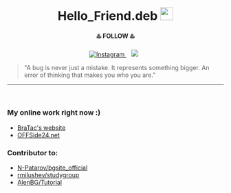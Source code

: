 <!-- ![](https://img.shields.io/badge/OS-Linux-informational?style=flat&logo=<LOGO_NAME>&logoColor=white&color=2bbc8a)
![](https://img.shields.io/badge/Editor-Atom-informational?style=flat&logo=<LOGO_NAME>&logoColor=white&color=2bbc8a)
![](https://img.shields.io/badge/Code-Ruby-informational?style=flat&logo=<LOGO_NAME>&logoColor=white&color=2bbc8a)
![](https://img.shields.io/badge/Code-HTML/CSS-informational?style=flat&logo=<LOGO_NAME>&logoColor=white&color=2bbc8a)
![](https://img.shields.io/badge/Tools-PostgreSQL-informational?style=flat&logo=<LOGO_NAME>&logoColor=white&color=2bbc8a)
![](https://img.shields.io/badge/TODO-Elixir-informational?style=flat&logo=<LOGO_NAME>&logoColor=white&color=2bbc8a)

# Hello_Friend.deb <img src="https://raw.githubusercontent.com/MartinHeinz/MartinHeinz/master/wave.gif" width="30px"> -->


<h1 align='center'>
  Hello_Friend.deb <img src="https://raw.githubusercontent.com/MartinHeinz/MartinHeinz/master/wave.gif" width="30px">
</h1>

<h4 align='center'>
    ♨️ FOLLOW ♨️
</h4>

<p align='center'>

<a href="https://www.instagram.com/bhikan_deshmukh/">
<img title="Instagram" src="https://img.shields.io/badge/instagram-%23E4405F.svg?&style=for-the-badge&logo=instagram&logoColor=white" />
</a>&nbsp;&nbsp;
<a href="https://www.linkedin.com/in/bhikanbeshmukh/">
<img src="https://img.shields.io/badge/linkedin-%230077B5.svg?&style=for-the-badge&logo=linkedin&logoColor=white" /></a>&nbsp;&nbsp;



> "A bug is never just a mistake. It represents something bigger. An error of thinking that makes you who you are."
>



<!-- ### Languages and Tools... -->

<!-- <p align="center">
 <img src="https://raw.githubusercontent.com/8bithemant/8bithemant/master/svg/dev/languages/html.svg" alt="Twitter" style="vertical-align:top; margin:4px"> <img src="https://raw.githubusercontent.com/8bithemant/8bithemant/master/svg/dev/languages/csharp.svg"alt="Twitter" style="vertical-align:top; margin:4px"> <img src="https://raw.githubusercontent.com/8bithemant/8bithemant/master/svg/dev/languages/js.svg" alt="Twitter" style="vertical-align:top; margin:4px"> <img src="https://raw.githubusercontent.com/8bithemant/8bithemant/master/svg/dev/misc/cloud.svg" alt="Twitter" style="vertical-align:top; margin:4px"> <img src="https://raw.githubusercontent.com/8bithemant/8bithemant/master/svg/dev/misc/datascience.svg" alt="Twitter" style="vertical-align:top; margin:4px"> <img src="https://raw.githubusercontent.com/8bithemant/8bithemant/master/svg/dev/services/aws.svg" alt="Twitter" style="vertical-align:top; margin:4px"> <img src="https://raw.githubusercontent.com/8bithemant/8bithemant/master/svg/dev/services/npm.svg" alt="Twitter" style="vertical-align:top; margin:4px"> <img src="https://raw.githubusercontent.com/8bithemant/8bithemant/master/svg/dev/tools/bash.svg" alt="Twitter" style="vertical-align:top; margin:4px">
 </p>
 <p align="center">
 <code><a href="https://www.python.org/" target="_blank"><img height="50" src="https://www.vectorlogo.zone/logos/ruby-lang/ruby-lang-horizontal.svg"></a></code>
<code><a href="https://www.linux.org/" target="_blank"><img height="50" src="https://www.vectorlogo.zone/logos/linux/linux-ar21.svg"></a></code>
<code><a href="https://reactjs.org/" target="_blank"><img height="50" src="https://www.vectorlogo.zone/logos/reactjs/reactjs-ar21.svg"></a></code>
<code><a href="https://www.docker.com/" target="_blank"><img height="50" src="https://www.vectorlogo.zone/logos/docker/docker-official.svg"></a></code>
<br/><br/>
</p> -->

***********************************


<!-- GitHub stats -->

<br>

 ### My online work right now :)

  * [BraTac's website](https://bratac.net)
  * [OFFSide24.net](https://offside24.net)
  <!--* [Tennis_rails](https://tennisburgas.com)
  * [Website for a celebrity](https://vg.bratac.net) -->


### Contributor to:

  * [N-Patarov/bgsite_official](https://github.com/N-Patarov/bgsite_official)
  * [rmilushev/studygroup](https://github.com/rmilushev/studygroup)
  * [AlenBG/Tutorial](https://github.com/AlenBG/Tutorial)
